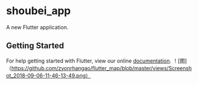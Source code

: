 # shoubei_app

A new Flutter application.

## Getting Started

For help getting started with Flutter, view our online
[documentation](https://flutter.io/).
！[图]（https://github.com/zyonrhangao/flutter_map/blob/master/views/Screenshot_2018-09-06-11-46-13-49.png）

